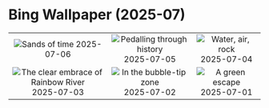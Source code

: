# Bing Wallpaper (2025-07)

|  |  |  |
|:---:|:---:|:---:|
| ![](https://www.bing.com/th?id=OHR.MesquiteFlats_EN-IN9509549607_400x240.jpg "Sands of time") 2025-07-06 | ![](https://www.bing.com/th?id=OHR.TourCyclists_EN-IN9256103238_400x240.jpg "Pedalling through history") 2025-07-05 | ![](https://www.bing.com/th?id=OHR.OroseiSardegna_EN-IN6533178952_400x240.jpg "Water, air, rock") 2025-07-04 |
| ![](https://www.bing.com/th?id=OHR.RainbowRiver_EN-IN6286296662_400x240.jpg "The clear embrace of Rainbow River") 2025-07-03 | ![](https://www.bing.com/th?id=OHR.MaroonClownfish_EN-IN6113544568_400x240.jpg "In the bubble-tip zone") 2025-07-02 | ![](https://www.bing.com/th?id=OHR.KeralaHouseboats_EN-IN5410718966_400x240.jpg "A green escape") 2025-07-01 |
